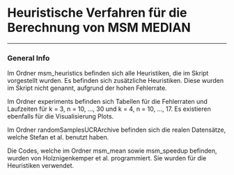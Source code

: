# Heuristische Verfahren für die Berechnung von MSM MEDIAN
***

### General Info

Im Ordner msm_heuristics befinden sich alle Heuristiken, die im Skript vorgestellt wurden. Es befinden sich zusätzliche Heuristiken. Diese wurden im Skript nicht genannt, aufgrund der hohen Fehlerrate.

Im Ordner experiments befinden sich Tabellen für die Fehlerraten und Laufzeiten für k = 3, n = 10, ..., 30 und k = 4, n = 10, ..., 17. Es existieren ebenfalls für die Visualisierung Plots.

Im Ordner randomSamplesUCRArchive befinden sich die realen Datensätze, welche Stefan et al. benutzt haben.

Die Codes, welche im Ordner msm_mean sowie msm_speedup befinden, wurden von Holznigenkemper et al. programmiert. Sie wurden für die Heuristiken verwendet.

